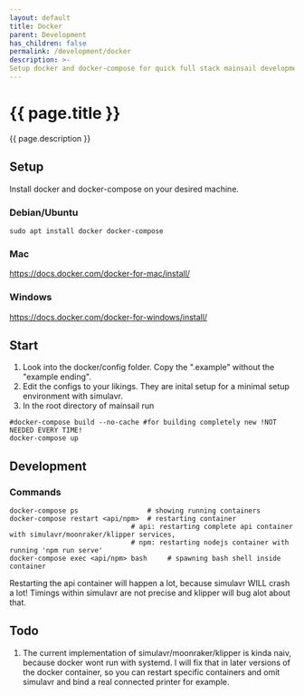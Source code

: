 ```yaml
---
layout: default
title: Docker
parent: Development
has_children: false
permalink: /development/docker
description: >-
Setup docker and docker-compose for quick full stack mainsail development with simulavr without any real printer
---
```


# {{ page.title }}
{{ page.description }}

## Setup
Install docker and docker-compose on your desired machine.

### Debian/Ubuntu
```shell
sudo apt install docker docker-compose
```
### Mac
https://docs.docker.com/docker-for-mac/install/
### Windows
https://docs.docker.com/docker-for-windows/install/

## Start
1. Look into the docker/config folder. Copy the ".example" without the "example ending".
2. Edit the configs to your likings. They are inital setup for a minimal setup environment with simulavr.
3. In the root directory of mainsail run
```shell
#docker-compose build --no-cache #for building completely new !NOT NEEDED EVERY TIME!
docker-compose up
```

## Development
### Commands
```shell
docker-compose ps                 # showing running containers
docker-compose restart <api/npm>  # restarting container
                              # api: restarting complete api container with simulavr/moonraker/klipper services,
                              # npm: restarting nodejs container with running 'npm run serve' 
docker-compose exec <api/npm> bash     # spawning bash shell inside container
```
Restarting the api container will happen a lot, because simulavr WILL crash a lot! Timings within simulavr are not precise and klipper will bug alot about that.
## Todo
1. The current implementation of simulavr/moonraker/klipper is kinda naiv, because docker wont run with systemd.
   I will fix that in later versions of the docker container, so you can restart specific containers and omit simulavr and bind a real connected printer for example.
